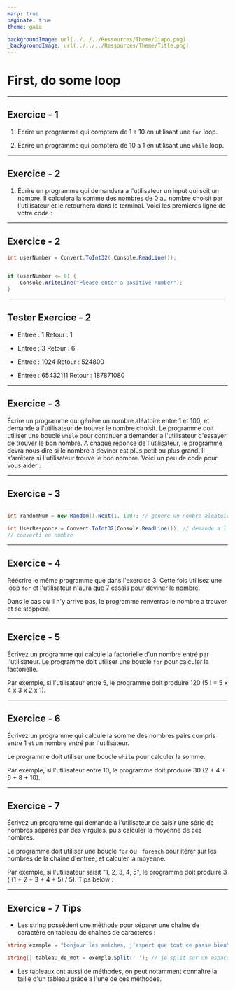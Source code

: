 ```yaml
---
marp: true
paginate: true
theme: gaia

backgroundImage: url(../../../Ressources/Theme/Diapo.png)
_backgroundImage: url(../../../Ressources/Theme/Title.png)
---
```


<link href="../../../Ressources/Theme/CSS/theme.css" rel="stylesheet">

<!-- _backgroundImage: url(../../../Ressources/Theme/Title.png) -->



# First, do some loop 

---

## Exercice - 1
1. Écrire un programme qui comptera de 1 a 10 en utilisant une ``` for ``` loop.

2. Écrire un programme qui comptera de 10 a 1 en utilisant une ``` while ``` loop.

---

## Exercice - 2

1. Écrire un programme qui demandera a l'utilisateur un input qui soit un nombre.
Il calculera la somme des nombres de 0 au nombre choisit par l'utilisateur et le retournera dans le terminal.
Voici les premières ligne de votre code : 

---

## Exercice - 2

```csharp
int userNumber = Convert.ToInt32( Console.ReadLine());


if (userNumber <= 0) {
    Console.WriteLine("Please enter a positive number");
}

```



---

## Tester Exercice - 2

- Entrée : 1 
    Retour : 1

- Entrée : 3
    Retour : 6

- Entrée : 1024
    Retour : 524800

- Entrée : 65432111
    Retour : 187871080


---

## Exercice - 3

Écrire un programme qui génère un nombre aléatoire entre 1 et 100, et demande a l'utilisateur de trouver le nombre choisit.
Le programme doit utiliser une boucle ``` while ```
pour continuer a demander a l'utilisateur d'essayer de trouver le bon nombre.
A chaque réponse de l'utilisateur, le programme devra nous dire si le nombre a deviner est plus petit ou plus grand. Il s’arrêtera si l'utilisateur trouve le bon nombre.
Voici un peu de code pour vous aider : 

---

## Exercice - 3

```csharp

int randomNum = new Random().Next(1, 100); // genere un nombre aleatoire entre 1 et 100

int UserResponce = Convert.ToInt32(Console.ReadLine()); // demande a l'utilisateur un input qui sera 
// converti en nombre

```

---

## Exercice - 4

Réécrire le même programme que dans l'exercice 3.
Cette fois utilisez une loop ``` for ``` et l'utilisateur n'aura que 7 essais pour deviner le nombre. 

Dans le cas ou il n'y arrive pas, le programme renverras le nombre a trouver et se stoppera.

---

## Exercice - 5

Écrivez un programme qui calcule la factorielle d'un nombre entré par l'utilisateur. Le programme doit utiliser une boucle ``` for ``` pour calculer la factorielle.

Par exemple, si l'utilisateur entre 5, le programme doit produire 120 (5 ! = 5 x 4 x 3 x 2 x 1).

---

## Exercice - 6

Écrivez un programme qui calcule la somme des nombres pairs compris entre 1 et un nombre entré par l'utilisateur. 

Le programme doit utiliser une boucle ``` while ``` pour calculer la somme. 

Par exemple, si l'utilisateur entre 10, le programme doit produire 30 (2 + 4 + 6 + 8 + 10).

---

## Exercice - 7

Écrivez un programme qui demande à l'utilisateur de saisir une série de nombres séparés par des virgules, puis calculer la moyenne de ces nombres. 

Le programme doit utiliser une boucle ```for``` ou ``` foreach``` pour itérer sur les nombres de la chaîne d'entrée, et calculer la moyenne.

Par exemple, si l'utilisateur saisit "1, 2, 3, 4, 5", le programme doit produire 3 ( (1 + 2 + 3 + 4 + 5) / 5).
Tips below : 

---


## Exercice - 7 Tips

- Les string possèdent une méthode pour séparer une chaîne de caractère en tableau de chaînes de caractères : 

```csharp
string exemple = "bonjour les amiches, j'espert que tout ce passe bien";

string[] tableau_de_mot = exemple.Split(' '); // je split sur un espace ici
```

- Les tableaux ont aussi de méthodes, on peut notamment connaître la taille d'un tableau grâce a l'une de ces méthodes.


